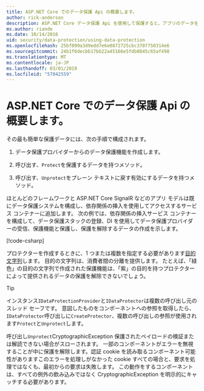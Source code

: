 ```yaml
---
title: ASP.NET Core でのデータ保護 Api の概要します。
author: rick-anderson
description: ASP.NET Core データ保護 Api を使用して保護すると、アプリのデータを復号化する方法について説明します。
ms.author: riande
ms.date: 10/14/2016
uid: security/data-protection/using-data-protection
ms.openlocfilehash: 25bf099a3d9edd7e6e0872725cbc3707750314e6
ms.sourcegitcommit: 24b1f6decbb17bb22a45166e5fdb0845c65af498
ms.translationtype: MT
ms.contentlocale: ja-JP
ms.lasthandoff: 03/01/2019
ms.locfileid: "57042559"
---
```

# <a name="get-started-with-the-data-protection-apis-in-aspnet-core"></a>ASP.NET Core でのデータ保護 Api の概要します。

<a name="security-data-protection-getting-started"></a>

その最も簡単な保護データには、次の手順で構成されます。

1. データ保護プロバイダーからのデータ保護機能を作成します。

2. 呼び出す、`Protect`を保護するデータを持つメソッド。

3. 呼び出す、`Unprotect`をプレーン テキストに戻す有効にするデータを持つメソッド。

ほとんどのフレームワークと ASP.NET Core SignalR などのアプリ モデルは既にデータ保護システムを構成し、依存関係の挿入を使用してアクセスするサービス コンテナーに追加します。 次の例では、依存関係の挿入サービス コンテナーを構成して、データ保護スタックの登録、DI を使用してデータ保護プロバイダーの受信、保護機能と保護し、保護を解除するデータの作成を示します。

[!code-csharp[](../../security/data-protection/using-data-protection/samples/protectunprotect.cs?highlight=26,34,35,36,37,38,39,40)]

プロテクターを作成するときに、1 つまたは複数を指定する必要があります[目的文字列](xref:security/data-protection/consumer-apis/purpose-strings)します。 目的の文字列は、消費者間の分離を提供します。 たとえば、「緑色」の目的の文字列で作成された保護機能は、「紫」の目的を持つプロテクターによって提供されるデータの保護を解除できないでしょう。

>[!TIP]
> インスタンス`IDataProtectionProvider`と`IDataProtector`は複数の呼び出し元のスレッド セーフです。 意図したものをコンポーネントへの参照を取得したら、`IDataProtector`呼び出しに`CreateProtector`、複数の呼び出しの参照が使用されます`Protect`と`Unprotect`します。
>
>呼び出し`Unprotect`CryptographicException 保護されたペイロードの検証または解読できない場合がスローされます。 一部のコンポーネントがエラーを無視することが中に保護を解除します。認証 cookie を読み取るコンポーネント可能性がありますこのエラーを処理しがなかった cookie すべての場合と、要求を処理ではなくも、最初からの要求は失敗します。 この動作をするコンポーネントは、すべての例外の飲み込みではなく CryptographicException を明示的にキャッチする必要があります。
